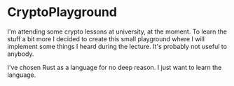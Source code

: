 # CryptoPlayground
I'm attending some crypto lessons at university, at the moment.
To learn the stuff a bit more I decided to create this small playground
where I will implement some things I heard during the lecture.
It's probably not useful to anybody.

I've chosen Rust as a language for no deep reason. I just want to learn the language.
